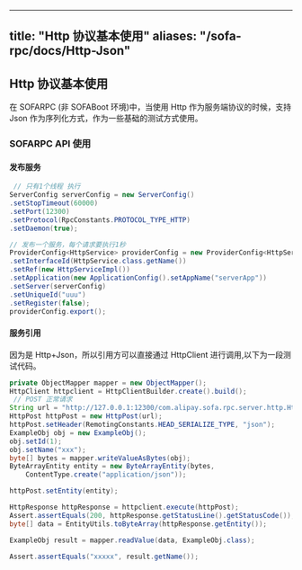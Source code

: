 
---

title: "Http 协议基本使用"
aliases: "/sofa-rpc/docs/Http-Json"
---

## Http 协议基本使用

在 SOFARPC (非 SOFABoot 环境)中，当使用 Http 作为服务端协议的时候，支持 Json 作为序列化方式，作为一些基础的测试方式使用。

### SOFARPC API 使用

#### 发布服务

```java
 // 只有1个线程 执行
ServerConfig serverConfig = new ServerConfig()
.setStopTimeout(60000)
.setPort(12300)
.setProtocol(RpcConstants.PROTOCOL_TYPE_HTTP)
.setDaemon(true);

// 发布一个服务，每个请求要执行1秒
ProviderConfig<HttpService> providerConfig = new ProviderConfig<HttpService>()
.setInterfaceId(HttpService.class.getName())
.setRef(new HttpServiceImpl())
.setApplication(new ApplicationConfig().setAppName("serverApp"))
.setServer(serverConfig)
.setUniqueId("uuu")
.setRegister(false);
providerConfig.export();
```

#### 服务引用

因为是 Http+Json，所以引用方可以直接通过 HttpClient 进行调用,以下为一段测试代码。

```java
private ObjectMapper mapper = new ObjectMapper();
HttpClient httpclient = HttpClientBuilder.create().build();
 // POST 正常请求
String url = "http://127.0.0.1:12300/com.alipay.sofa.rpc.server.http.HttpService:uuu/object";
HttpPost httpPost = new HttpPost(url);
httpPost.setHeader(RemotingConstants.HEAD_SERIALIZE_TYPE, "json");
ExampleObj obj = new ExampleObj();
obj.setId(1);
obj.setName("xxx");
byte[] bytes = mapper.writeValueAsBytes(obj);
ByteArrayEntity entity = new ByteArrayEntity(bytes,
    ContentType.create("application/json"));

httpPost.setEntity(entity);

HttpResponse httpResponse = httpclient.execute(httpPost);
Assert.assertEquals(200, httpResponse.getStatusLine().getStatusCode());
byte[] data = EntityUtils.toByteArray(httpResponse.getEntity());

ExampleObj result = mapper.readValue(data, ExampleObj.class);

Assert.assertEquals("xxxxx", result.getName());
```
